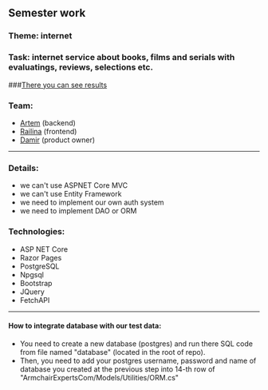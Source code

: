 ## Semester work
### Theme: internet
### Task: internet service about books, films and serials with evaluatings, reviews, selections etc.
###[There you can see results](https://armchair-experts.herokuapp.com)
### Team:
* [Artem](https://github.com/adderall333) (backend)
* [Railina](https://github.com/RaiRG) (frontend)
* [Damir](https://github.com/demxk) (product owner)

---

### Details:
* we can't use ASPNET Core MVC
* we can't use Entity Framework
* we need to implement our own auth system
* we need to implement DAO or ORM

### Technologies:
* ASP NET Core
* Razor Pages
* PostgreSQL
* Npgsql
* Bootstrap
* JQuery
* FetchAPI

---

#### How to integrate database with our test data:
* You need to create a new database (postgres) and run there SQL code from file named "database" (located in the root of repo).
* Then, you need to add your postgres username, password and name of database you created at the previous step into 14-th row of "ArmchairExpertsCom/Models/Utilities/ORM.cs"
